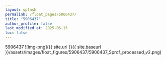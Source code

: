```yaml
---
layout: splash
permalink: /float_pages/5906437/
title: "5906437"
author_profile: false
last_modified_at: 2025-06-13
toc: false
---
```

 
5906437
![img-png]({{ site.url }}{{ site.baseurl }}/assets/images/float_figures/5906437/5906437_Sprof_processed_v2.png)